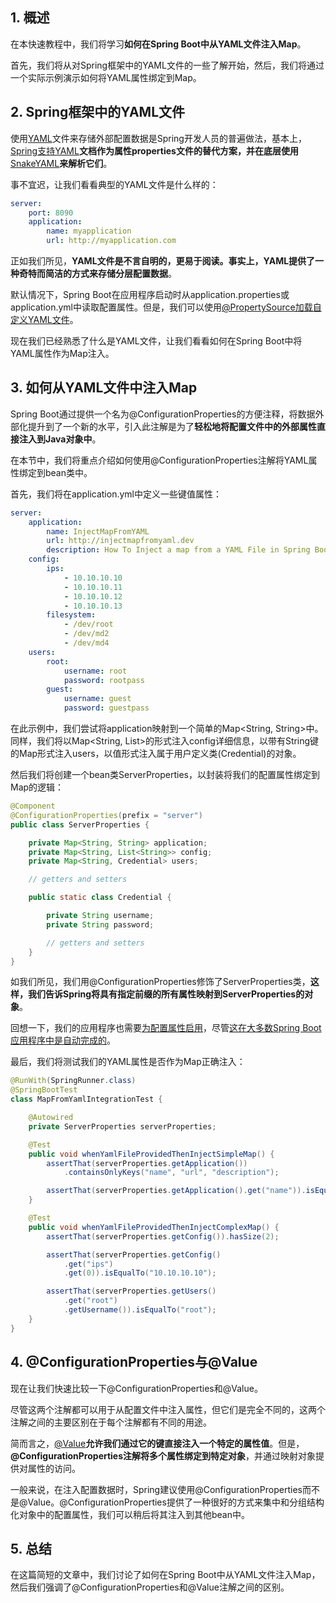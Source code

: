 ## 1. 概述

在本快速教程中，我们将学习**如何在Spring Boot中从YAML文件注入Map**。

首先，我们将从对Spring框架中的YAML文件的一些了解开始，然后，我们将通过一个实际示例演示如何将YAML属性绑定到Map。

## 2. Spring框架中的YAML文件

使用[YAML](https://yaml.org/)文件来存储外部配置数据是Spring开发人员的普遍做法，基本上，[Spring支持YAML]()**文档作为属性properties文件的替代方案，并在底层使用**[SnakeYAML](https://bitbucket.org/asomov/snakeyaml/src)**来解析它们**。

事不宜迟，让我们看看典型的YAML文件是什么样的：

```yaml
server:
    port: 8090
    application:
        name: myapplication
        url: http://myapplication.com
```

正如我们所见，**YAML文件是不言自明的，更易于阅读。事实上，YAML提供了一种奇特而简洁的方式来存储分层配置数据**。

默认情况下，Spring Boot在应用程序启动时从application.properties或application.yml中读取配置属性。但是，我们可以使用[@PropertySource加载自定义YAML文件]()。

现在我们已经熟悉了什么是YAML文件，让我们看看如何在Spring Boot中将YAML属性作为Map注入。

## 3. 如何从YAML文件中注入Map

Spring Boot通过提供一个名为@ConfigurationProperties的方便注释，将数据外部化提升到了一个新的水平，引入此注解是为了**轻松地将配置文件中的外部属性直接注入到Java对象中**。

在本节中，我们将重点介绍如何使用@ConfigurationProperties注解将YAML属性绑定到bean类中。

首先，我们将在application.yml中定义一些键值属性：

```yaml
server:
    application:
        name: InjectMapFromYAML
        url: http://injectmapfromyaml.dev
        description: How To Inject a map from a YAML File in Spring Boot
    config:
        ips:
            - 10.10.10.10
            - 10.10.10.11
            - 10.10.10.12
            - 10.10.10.13
        filesystem:
            - /dev/root
            - /dev/md2
            - /dev/md4
    users:
        root:
            username: root
            password: rootpass
        guest:
            username: guest
            password: guestpass
```

在此示例中，我们尝试将application映射到一个简单的Map<String, String>中。同样，我们将以Map<String, List<String>>的形式注入config详细信息，以带有String键的Map形式注入users，以值形式注入属于用户定义类(Credential)的对象。

然后我们将创建一个bean类ServerProperties，以封装将我们的配置属性绑定到Map的逻辑：

```java
@Component
@ConfigurationProperties(prefix = "server")
public class ServerProperties {

	private Map<String, String> application;
	private Map<String, List<String>> config;
	private Map<String, Credential> users;

	// getters and setters

	public static class Credential {

		private String username;
		private String password;

		// getters and setters
	}
}
```

如我们所见，我们用@ConfigurationProperties修饰了ServerProperties类，**这样，我们告诉Spring将具有指定前缀的所有属性映射到ServerProperties的对象**。

回想一下，我们的应用程序也需要[为配置属性启用]()，尽管[这在大多数Spring Boot应用程序中是自动完成的](https://www.baeldung.com/spring-enable-config-properties#purpose)。

最后，我们将测试我们的YAML属性是否作为Map正确注入：

```java
@RunWith(SpringRunner.class)
@SpringBootTest
class MapFromYamlIntegrationTest {

	@Autowired
	private ServerProperties serverProperties;

	@Test
	public void whenYamlFileProvidedThenInjectSimpleMap() {
		assertThat(serverProperties.getApplication())
			.containsOnlyKeys("name", "url", "description");

		assertThat(serverProperties.getApplication().get("name")).isEqualTo("InjectMapFromYAML");
	}

	@Test
	public void whenYamlFileProvidedThenInjectComplexMap() {
		assertThat(serverProperties.getConfig()).hasSize(2);

		assertThat(serverProperties.getConfig()
			.get("ips")
			.get(0)).isEqualTo("10.10.10.10");

		assertThat(serverProperties.getUsers()
			.get("root")
			.getUsername()).isEqualTo("root");
	}
}
```

## 4. @ConfigurationProperties与@Value

现在让我们快速比较一下@ConfigurationProperties和@Value。

尽管这两个注解都可以用于从配置文件中注入属性，但它们是完全不同的，这两个注解之间的主要区别在于每个注解都有不同的用途。

简而言之，[@Value]()**允许我们通过它的键直接注入一个特定的属性值**。但是，**@ConfigurationProperties注解将多个属性绑定到特定对象**，并通过映射对象提供对属性的访问。

一般来说，在注入配置数据时，Spring建议使用@ConfigurationProperties而不是@Value。@ConfigurationProperties提供了一种很好的方式来集中和分组结构化对象中的配置属性，我们可以稍后将其注入到其他bean中。

## 5. 总结

在这篇简短的文章中，我们讨论了如何在Spring Boot中从YAML文件注入Map，然后我们强调了@ConfigurationProperties和@Value注解之间的区别。